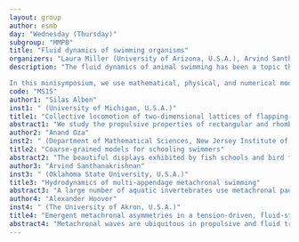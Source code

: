 ```yaml
---
layout: group
author: esmb
day: "Wednesday (Thursday)"
subgroup: "MMPB"
title: "Fluid dynamics of swimming organisms"
organizers: "Laura Miller (University of Arizona, U.S.A.), Arvind Santhanakrishnan (Oklahoma State University, U.S.A.)"
description: "The fluid dynamics of animal swimming has been a topic that has interested biologists, mathematicians, physicists, engineers, and artists for hundreds of years. Within the past 20 years, mathematical and numerical methods have been developed to reveal the complexity of how organisms propel themselves through the water. More recent work has revealed how interacting propulsive appendages and organisms can enhance swimming performance. For example, wing-wing interactions, fin-fin interactions, and body-fin interaction can generate additional thrust, enhance lift, and improve maneuverability.

In this minisymposium, we use mathematical, physical, and numerical models to better understand the fluid dynamic interactions present in schools of fish, lattices of flapping plates, and the movement of swimming appendages arranged in series. Some of the mathematical challenges involved in studying these problems include the simultaneous resolution of flow between swimming appendages, around the entire organism, and between multiple organisms. The study of animal swimming can provide insight into open questions related to animal behavior, functional morphology, and the bio-inspired design of autonomous underwater vehicles."
code: "MS15"
author1: "Silas Alben"
inst1: " (University of Michigan, U.S.A.)"
title1: "Collective locomotion of two-dimensional lattices of flapping plates"
abstract1: "We study the propulsive properties of rectangular and rhombic lattices of flapping plates at O(10--100) Reynolds numbers in incompressible flow. We vary five parameters: flapping amplitude, frequency (or Reynolds number), horizontal and vertical spacings between plates, and oncoming fluid stream velocity. Lattices that are closely spaced in the streamwise direction produce intense vortex dipoles between adjacent plates. The lattices transition sharply from drag- to thrust-producing as these dipoles switch from upstream to downstream orientations at critical flow speeds. The flows assume a variety of periodic and nonperiodic states, with and without up-down symmetry, and multiple stable self-propelled speeds can occur. With small lateral spacing, rectangular lattices yield net drag, while rhombic lattices may generate net thrust efficiently. As lateral spacing increases, rectangular lattices eventually achieve higher efficiencies than rhombic lattices, and the two types of lattice flows converge. At Re = 70, the maximum Froude efficiencies of time-periodic lattice flows are about twice those of an isolated plate. At lower Re, the lattices' efficiency advantage increases until the isolated flapping plate no longer generates thrust."
author2: "Anand Oza"
inst2: " (Department of Mathematical Sciences, New Jersey Institute of Technology, U.S.A)"
title2: "Coarse-grained models for schooling swimmers"
abstract2: "The beautiful displays exhibited by fish schools and bird flocks have long fascinated scientists, but the role of their complex behavior remains largely unknown. In particular, the influence of hydrodynamic interactions on schooling and flocking has been the subject of intense debate in the scientific literature. I will present a model for flapping wings in orderly formations, with the goal of identifying the formations for which swimmers optimally benefit from hydrodynamic interactions. I will then outline a framework for finding exact solutions to the evolution equations and for assessing their stability, giving physical insight into the preference for certain observed 'schooling states.' The model predictions agree well with experimental data on freely-translating, flapping wings in a water tank. The model is then used to develop a one-dimensional continuum theory for a dense flock, which exhibits traveling wave solutions. Generally, our results indicate how hydrodynamics may mediate schooling and flocking behavior in biological contexts."
author3: "Arvind Santhanakrishnan"
inst3: " (Oklahoma State University, U.S.A.)"
title3: "Hydrodynamics of multi-appendage metachronal swimming"
abstract3: "A large number of aquatic invertebrates use metachronal paddling for locomotion, where multiple appendages are oscillated sequentially starting from the back to the front of an animal. The broad diversity of body and appendage morphologies of metachronal swimmers make it difficult to generalize how specific morphological and kinematic parameters impact swimming performance. Modeling approaches can be particularly useful in this context to synthesize physical design principles underlying this successful locomotion strategy. We summarize our studies using robotic models to address how appendage spacing and stroke kinematics affect metachronal swimming performance. We will also present the development of a simplified mathematical model approximating the swimming appendages as pairs of two-dimensional hinged oscillating plates following simple harmonic trajectories. The model accounts for forces on the paddles and on the body to predict the general planar motion in the sagittal plane. Propulsive forces on each paddling appendage are calculated using drag-coefficient models. A comparison of the swimming speed predicted by the model to that of a robotic model will be presented."
author4: "Alexander Hoover"
inst4: " (The University of Akron, U.S.A.)"
title4: "Emergent metachronal asymmetries in a tension-driven, fluid-structure interaction model of tomopterid parapodia"
abstract4: "Metachronal waves are ubiquitous in propulsive and fluid transport systems across many different scales and morphologies in the biological world. Tomopterids are a soft-bodied, holopelagic polychaete that use metachrony with their flexible, gelatinous parapodia to deftly navigate the midwater ocean column that they inhabit. In the following study, we develop a three-dimensional, fluid-structure interaction model of a tomopterid parapodium to explore the emergent metachronal waves formed from the interplay of passive body elasticity, active muscular tension, and hydrodynamic forces. After introducing our model, we examine the effects that varying material properties have on the stroke of an individual parapodium. We then explore the temporal dynamics when multiple parapodia are placed sequentially and how differences in the phase can alter the collective kinematics and resulting flow field."
---
```

